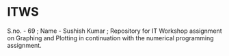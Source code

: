 # ITWS
S.no. - 69 ; Name - Sushish Kumar ; Repository for IT Workshop assignment on Graphing and Plotting in continuation with the numerical programming assignment.
